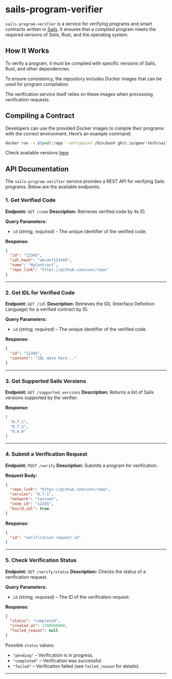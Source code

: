 # sails-program-verifier

`sails-program-verifier` is a service for verifying programs and smart contracts written in [Sails](https://github.com/gear-tech/sails).
It ensures that a compiled program meets the required versions of Sails, Rust, and the operating system.

## How It Works

To verify a program, it must be compiled with specific versions of Sails, Rust, and other dependencies.

To ensure consistency, the repository includes Docker images that can be used for program compilation.

The verification service itself relies on these images when processing verification requests.

## Compiling a Contract

Developers can use the provided Docker images to compile their programs with the correct environment. Here’s an example command:

```sh
docker run -v $(pwd):/app --entrypoint /bin/bash ghcr.io/gear-tech/sails-program-builder:<version> -c 'cargo build --release'
```

Check available versions [here](https://github.com/gear-tech/sails-program-verifier/pkgs/container/sails-program-builder)

## API Documentation

The `sails-program-verifier` service provides a REST API for verifying Sails programs. Below are the available endpoints.


### 1. Get Verified Code
**Endpoint:** `GET /code`
**Description:** Retrieves verified code by its ID.

**Query Parameters:**
- `id` *(string, required)* – The unique identifier of the verified code.

**Response:**
```json
{
  "id": "12345",
  "idl_hash": "abcdef123456",
  "name": "MyContract",
  "repo_link": "https://github.com/user/repo"
}
```

---

### 2. Get IDL for Verified Code
**Endpoint:** `GET /idl`
**Description:** Retrieves the IDL (Interface Definition Language) for a verified contract by ID.

**Query Parameters:**
- `id` *(string, required)* – The unique identifier of the verified code.

**Response:**
```json
{
  "id": "12345",
  "content": "IDL data here..."
}
```

---

### 3. Get Supported Sails Versions
**Endpoint:** `GET /supported_versions`
**Description:** Returns a list of Sails versions supported by the verifier.

**Response:**
```json
[
  "0.7.1",
  "0.7.2",
  "0.8.0"
]
```

---

### 4. Submit a Verification Request
**Endpoint:** `POST /verify`
**Description:** Submits a program for verification.

**Request Body:**
```json
{
  "repo_link": "https://github.com/user/repo",
  "version": "0.7.1",
  "network": "testnet",
  "code_id": "12345",
  "build_idl": true
}
```

**Response:**
```json
{
  "id": "verification-request-id"
}
```

---

### 5. Check Verification Status
**Endpoint:** `GET /verify/status`
**Description:** Checks the status of a verification request.

**Query Parameters:**
- `id` *(string, required)* – The ID of the verification request.

**Response:**
```json
{
  "status": "completed",
  "created_at": 1700000000,
  "failed_reason": null
}
```
Possible `status` values:
- `"pending"` – Verification is in progress.
- `"completed"` – Verification was successful.
- `"failed"` – Verification failed (see `failed_reason` for details).

---
